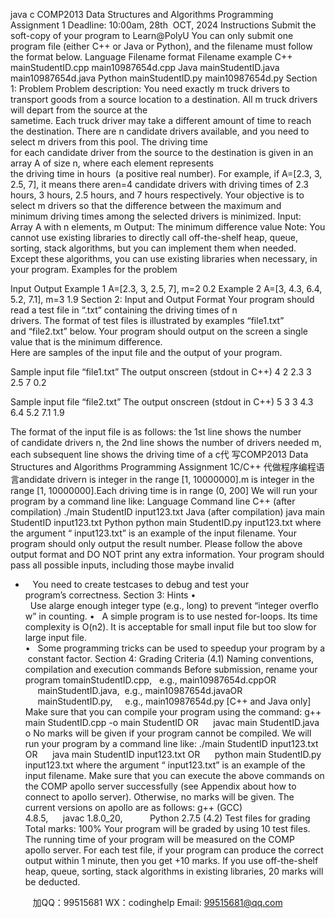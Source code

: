 java c
COMP2013
Data Structures and Algorithms
Programming Assignment 1
Deadline: 10:00am, 28th  OCT, 2024
Instructions
Submit the soft-copy of your program to Learn@PolyU
You can only submit one program file (either C++ or Java or Python), and the filename must follow the format below.
Language
Filename format
Filename example
C++
mainStudentID.cpp
main10987654d.cpp
Java
mainStudentID.java
main10987654d.java
Python
mainStudentID.py
main10987654d.py
Section 1: Problem
Problem description:
You need exactly m truck drivers to transport goods from a source location to a destination. All m truck drivers will depart from the source at the sametime. Each truck driver may take a different amount of time to reach the destination. There are n candidate drivers available, and you need to select m drivers from this pool. The driving time for each candidate driver from the source to the destination is given in an array A of size n, where each element represents the driving time in hours  (a positive real number). For example, if A=[2.3, 3, 2.5, 7], it means there aren=4 candidate drivers with driving times of 2.3 hours, 3 hours, 2.5 hours, and 7 hours respectively. Your objective is to select m drivers so that the difference between the maximum and minimum driving times among the selected drivers is minimized.
Input: Array A with n elements, m
Output: The minimum difference value
Note: You cannot use existing libraries to directly call off-the-shelf heap, queue, sorting, stack algorithms, but you can implement them when needed. Except these algorithms, you can use existing libraries when necessary, in your program.
Examples for the problem

Input
Output
Example 1
A=[2.3, 3, 2.5, 7], m=2
0.2
Example 2
A=[3, 4.3, 6.4, 5.2, 7.1], m=3
1.9
Section 2: Input and Output Format
Your program should read a test file in “.txt” containing the driving times of n drivers. The format of test files is illustrated by examples “file1.txt” and “file2.txt” below.
Your program should output on the screen a single value that is the minimum difference.
Here are samples of the input file and the output of your program.

Sample input file “file1.txt”
The output onscreen (stdout in C++)
4
2
2.3 3
2.5 7
0.2


Sample input file “file2.txt”
The output onscreen (stdout in C++)
5
3
3
4.3 6.4 5.2 7.1
1.9

The format of the input file is as follows:
the 1st line shows the number of candidate drivers n,
the 2nd line shows the number of drivers needed m,
each subsequent line shows the driving time of a c代 写COMP2013 Data Structures and Algorithms Programming Assignment 1C/C++
代做程序编程语言andidate drivern is integer in the range [1, 10000000].m is integer in the range [1, 10000000].Each driving time is in range (0, 200]
We will run your program by a command line like:
Language
Command line
C++ (after compilation)
./main StudentID input123.txt
Java (after compilation)
java main StudentID input123.txt
Python
python main StudentID.py input123.txt
where the argument “ input123.txt” is an example of the input filename.
Your program should only output the result number.
Please follow the above output format and DO NOT print any extra information.
Your program should pass all possible inputs, including those maybe invalid
-    You need to create testcases to debug and test your program’s correctness.
Section 3: Hints
•   Use alarge enough integer type (e.g., long) to prevent “integer overflow” in counting.
•   A simple program is to use nested for-loops. Its time complexity is O(n2). It is acceptable for small input file but too slow for large input file.
•   Some programming tricks can be used to speedup your program by a constant factor.
Section 4: Grading Criteria
(4.1) Naming conventions, compilation and execution commands
Before submission, rename your program tomainStudentID.cpp,   e.g., main10987654d.cppOR      mainStudentID.java,  e.g., main10987654d.javaOR      mainStudentID.py,     e.g., main10987654d.py
[C++ and Java only] Make sure that you can compile your program using the command:
g++ main StudentID.cpp -o main StudentID
OR      javac main StudentID.java
o No marks will be given if your program cannot be compiled.
We will run your program by a command line like:
./main StudentID input123.txt
OR      java main StudentID input123.txt
OR      python main StudentID.py input123.txt
where the argument “ input123.txt” is an example of the input filename.
Make sure that you can execute the above commands on the COMP apollo server successfully (see Appendix about how to connect to apollo server).
Otherwise, no marks will be given. The current versions on apollo are as follows:
g++ (GCC) 4.8.5,      javac 1.8.0_20,           Python 2.7.5
(4.2) Test files for grading
Total marks:  100%
Your program will be graded by using 10 test files.
The running time of your program will be measured on the COMP apollo server.
For each test file,
if your program can produce the correct output within 1 minute,
then you get +10 marks.
If you use off-the-shelf heap, queue, sorting, stack algorithms in existing libraries, 20 marks will be deducted.







         
加QQ：99515681  WX：codinghelp  Email: 99515681@qq.com
